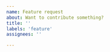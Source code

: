 ```yaml
---
name: Feature request
about: Want to contribute something?
title: ''
labels: 'feature'
assignees: ''

---
```

<!--
Hi! 
If you want to contribute an enhancement, please explain why it is useful
and the plan to implement it.

Keep in mind that this project is based on volunteer, and that it cannot
become too big or complicated.

Please do not use the issue tracker to ask for help on processing the
data or using the libraries.

Thank you!
-->

